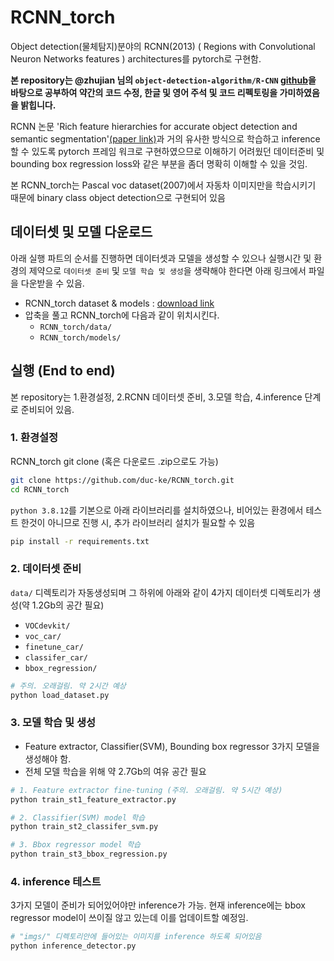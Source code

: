 # RCNN_torch
Object detection(물체탐지)분야의 RCNN(2013) ( Regions with Convolutional Neuron Networks features ) architectures를 pytorch로 구현함.

**본 repository는 @zhujian 님의 `object-detection-algorithm/R-CNN` [github](https://github.com/object-detection-algorithm/R-CNN)을 바탕으로 공부하여 약간의 코드 수정, 한글 및 영어 주석 및 코드 리펙토링을 가미하였음을 밝힙니다.**

RCNN 논문 'Rich feature hierarchies for accurate object detection and semantic segmentation'[(paper link)](https://arxiv.org/abs/1311.2524)과 거의 유사한 방식으로 학습하고 inference할 수 있도록 pytorch 프레임 워크로 구현하였으므로 이해하기 어려웠던 데이터준비 및 bounding box regression loss와 같은 부분을 좀더 명확히 이해할 수 있을 것임.

본 RCNN_torch는 Pascal voc dataset(2007)에서 자동차 이미지만을 학습시키기 때문에 binary class object detection으로 구현되어 있음


## 데이터셋 및 모델 다운로드
아래 실행 파트의 순서를 진행하면 데이터셋과 모델을 생성할 수 있으나 실행시간 및 환경의 제약으로 `데이터셋 준비` 및 `모델 학습 및 생성`을 생략해야 한다면 아래 링크에서 파일을 다운받을 수 있음.
* RCNN_torch dataset & models : [download link](https://www.dropbox.com/s/1nw2b7r2i1dyz2w/RCNN_dataset_n_models.zip?dl=0)
* 압축을 풀고 RCNN_torch에 다음과 같이 위치시킨다.
  * `RCNN_torch/data/`
  * `RCNN_torch/models/`

## 실행 (End to end)
본 repository는 1.환경설정, 2.RCNN 데이터셋 준비, 3.모델 학습, 4.inference 단계로 준비되어 있음.

### 1. 환경설정
RCNN_torch git clone (혹은 다운로드 .zip으로도 가능)
```bash
git clone https://github.com/duc-ke/RCNN_torch.git
cd RCNN_torch
```

`python 3.8.12`를 기본으로 아래 라이브러리를 설치하였으나, 비어있는 환경에서 테스트 한것이 아니므로 진행 시, 추가 라이브러리 설치가 필요할 수 있음
```bash
pip install -r requirements.txt
```

### 2. 데이터셋 준비
`data/` 디렉토리가 자동생성되며 그 하위에 아래와 같이 4가지 데이터셋 디렉토리가 생성(약 1.2Gb의 공간 필요)
  * `VOCdevkit/`
  * `voc_car/`
  * `finetune_car/`
  * `classifer_car/`
  * `bbox_regression/`
```bash
# 주의. 오래걸림. 약 2시간 예상
python load_dataset.py
```

### 3. 모델 학습 및 생성
* Feature extractor, Classifier(SVM), Bounding box regressor 3가지 모델을 생성해야 함.
* 전체 모델 학습을 위해 약 2.7Gb의 여유 공간 필요
```bash
# 1. Feature extractor fine-tuning (주의. 오래걸림. 약 5시간 예상)
python train_st1_feature_extractor.py

# 2. Classifier(SVM) model 학습 
python train_st2_classifer_svm.py

# 3. Bbox regressor model 학습
python train_st3_bbox_regression.py
```

### 4. inference 테스트
3가지 모델이 준비가 되어있어야만 inference가 가능. 현재 inference에는 bbox regressor model이 쓰이질 않고 있는데 이를 업데이트할 예정임.
```bash
# "imgs/" 디렉토리안에 들어있는 이미지를 inference 하도록 되어있음
python inference_detector.py
```
